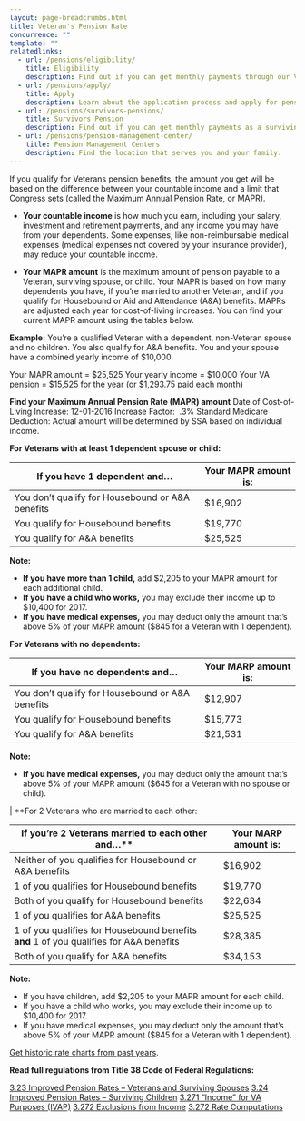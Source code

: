 ```yaml
---
layout: page-breadcrumbs.html
title: Veteran's Pension Rate
concurrence: "" 
template: ""
relatedlinks: 
  - url: /pensions/eligibility/
    title: Eligibility
    description: Find out if you can get monthly payments through our Veterans Pension program.
  - url: /pensions/apply/
    title: Apply
    description: Learn about the application process and apply for pension benefits.
  - url: /pensions/survivors-pensions/
    title: Survivors Pension
    description: Find out if you can get monthly payments as a surviving spouse who’s not remarried, or as an unmarried child. 
  - url: /pensions/pension-management-center/
    title: Pension Management Centers
    description: Find the location that serves you and your family. 
---
```


If you qualify for Veterans pension benefits, the amount you get will be based on the difference between your countable income and a limit that Congress sets (called the Maximum Annual Pension Rate, or MAPR). 

- **Your countable income** is how much you earn, including your salary, investment and retirement payments, and any income you may have from your dependents. Some expenses, like non-reimbursable medical expenses (medical expenses not covered by your insurance provider), may reduce your countable income.

- **Your MAPR amount** is the maximum amount of pension payable to a Veteran, surviving spouse, or child. Your MAPR is based on how many dependents you have, if you’re married to another Veteran, and if you qualify for Housebound or Aid and Attendance (A&A) benefits. MAPRs are adjusted each year for cost-of-living increases. You can find your current MAPR amount using the tables below.

**Example:**
You’re a qualified Veteran with a dependent, non-Veteran spouse and no children. You also qualify for A&A benefits. You and your spouse have a combined yearly income of $10,000.

Your MAPR amount = $25,525
Your yearly income = $10,000
Your VA pension = $15,525 for the year (or $1,293.75 paid each month)

**Find your Maximum Annual Pension Rate (MAPR) amount**
Date of Cost-of-Living Increase: 12-01-2016
Increase Factor:  .3%
Standard Medicare Deduction: Actual amount will be determined by SSA based on individual income.

**For Veterans with at least 1 dependent spouse or child:**

| **If you have 1 dependent and…** | **Your MAPR amount is:** |
| --- | --- | 
| You don’t qualify for Housebound or A&A benefits | $16,902 | 
| You qualify for Housebound benefits | $19,770 | 
| You qualify for A&A benefits | $25,525 | 

**Note:** 
- **If you have more than 1 child,** add $2,205 to your MAPR amount for each additional child. 
- **If you have a child who works,** you may exclude their income up to $10,400 for 2017.
- **If you have medical expenses,** you may deduct only the amount that’s above 5% of your MAPR amount ($845 for a Veteran with 1 dependent).

**For Veterans with no dependents:**

| **If you have no dependents and…** | **Your MARP amount is:** | 
| --- | --- | 
| You don’t qualify for Housebound or A&A benefits | $12,907 |
| You qualify for Housebound benefits | $15,773 | 
| You qualify for A&A benefits | $21,531 | 

**Note:**
- **If you have medical expenses,** you may deduct only the amount that’s above 5% of your MAPR amount ($645 for a Veteran with no spouse or child).

| **For 2 Veterans who are married to each other:

If you’re 2 Veterans married to each other and…** | **Your MARP amount is:** |
| --- | --- | 
| Neither of you qualifies for Housebound or A&A benefits | $16,902 | 
| 1 of you qualifies for Housebound benefits | $19,770 | 
| Both of you qualify for Housebound benefits | $22,634 | 
| 1 of you qualifies for A&A benefits | $25,525 | 
| 1 of you qualifies for Housebound benefits **and** 1 of you qualifies for A&A benefits | $28,385 | 
| Both of you qualify for A&A benefits | $34,153 | 

**Note:**
- If you have children, add $2,205 to your MAPR amount for each child. 
- If you have a child who works, you may exclude their income up to $10,400 for 2017.
- If you have medical expenses, you may deduct only the amount that’s above 5% of your MAPR amount ($845 for a Veteran with 1 dependent).

[Get historic rate charts from past years](http://www.benefits.va.gov/pension/current_rates_veteran_pen.asp).

**Read full regulations from Title 38 Code of Federal Regulations:**

[3.23 Improved Pension Rates – Veterans and Surviving Spouses](https://www.ecfr.gov/cgi-bin/text-idx?SID=ad275643432556b9dda942343fb89296&mc=true&node=pt38.1.3&rgn=div58#se38.1.3_123)
[3.24 Improved Pension Rates – Surviving Children](https://www.ecfr.gov/cgi-bin/text-idx?SID=ad275643432556b9dda942343fb89296&mc=true&node=pt38.1.3&rgn=div58#se38.1.3_123)
[3.271 “Income” for VA Purposes (IVAP)](https://www.ecfr.gov/cgi-bin/text-idx?SID=ad275643432556b9dda942343fb89296&mc=true&node=pt38.1.3&rgn=div58#se38.1.3_123)
[3.272 Exclusions from Income](https://www.ecfr.gov/cgi-bin/text-idx?SID=ad275643432556b9dda942343fb89296&mc=true&node=pt38.1.3&rgn=div58#se38.1.3_123)
[3.272 Rate Computations](https://www.ecfr.gov/cgi-bin/text-idx?SID=ad275643432556b9dda942343fb89296&mc=true&node=pt38.1.3&rgn=div58#se38.1.3_123) 

